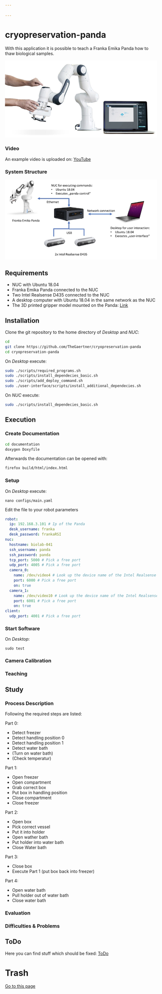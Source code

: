 ```yaml
---

---
```


# cryopreservation-panda

With this application it is possible to teach a Franka Emika Panda how to thaw biological samples.



![](images/panda.jpg)

### Video

An example video is uploaded on: [YouTube](https://www.google.de)

### System Structure

![](images/test.jpg)



## Requirements

- NUC with Ubuntu 18.04
- Franka Emika Panda connected to the NUC
- Two Intel Realsense D435 connected to the NUC
- A desktop computer with Ubuntu 18.04 in the same network as the NUC
- The 3D printed gripper model mounted on the Panda: [Link](https://github.com/TheGaertner/cryopreservation-panda/tree/master/user-interface)



## Installation

Clone the git repository to the home directory of *Desktop* and *NUC*:

```bash
cd
git clone https://github.com/TheGaertner/cryopreservation-panda
cd cryopreservation-panda
```

On *Desktop* execute:

```bash
sudo ./scripts/required_programs.sh
sudo ./scripts/install_dependecies_basic.sh
sudo ./scripts/add_deploy_command.sh
sudo ./user-interface/scripts/install_additional_dependecies.sh
```

On *NUC* execute:

```bash
sudo ./scripts/install_dependecies_basic.sh
```



## Execution

### Create Documentation

```bash
cd documentation
doxygen Doxyfile
```

Afterwards the documentation can be opened with:

```bash
firefox build/html/index.html 
```

### Setup

On *Desktop* execute:

```
nano configs/main.yaml
```

Edit the file to your robot parameters

```yaml
robot:
  ip: 192.168.3.101 # Ip of the Panda
  desk_username: franka
  desk_password: frankaRSI
nuc:
  hostname: biolab-041
  ssh_username: panda
  ssh_password: panda
  tcp_port: 5000 # Pick a free port
  udp_port: 4005 # Pick a free port
  camera_0:
    name: /dev/video4 # Look up the device name of the Intel Realsense
    port: 6000 # Pick a free port
    on: true
  camera_1:
    name: /dev/video10 # Look up the device name of the Intel Realsense
    port: 6001 # Pick a free port
    on: true
client:
  udp_port: 4001 # Pick a free port
```



### Start Software

On *Desktop*:



~~~{.sh}
sudo test 
~~~



### Camera Calibration

### Teaching

## Study

### Process Description

Following the required steps are listed:

Part 0:
- Detect freezer
- Detect handling position 0
- Detect handling position 1
- Detect water bath
- (Turn on water bath)
- (Check temperatur)

Part 1:
- Open freezer
- Open compartment
- Grab correct box
- Put box in handling position
- Close compartment
- Close freezer

Part 2:
- Open box
- Pick correct vessel
- Put it into holder
- Open wather bath
- Put holder into water bath
- Close Water bath

Part 3:
- Close box 
- Execute Part 1 (put box back into freezer)

Part 4:
- Open water bath
- Pull holder out of water bath
- Close water bath


### Evaluation

### Difficulties & Problems

## ToDo

Here you can find stuff which should be fixed: [ToDo](todo.html)


# Trash

[Go to this page](documentation/MyOtherPage.md)
